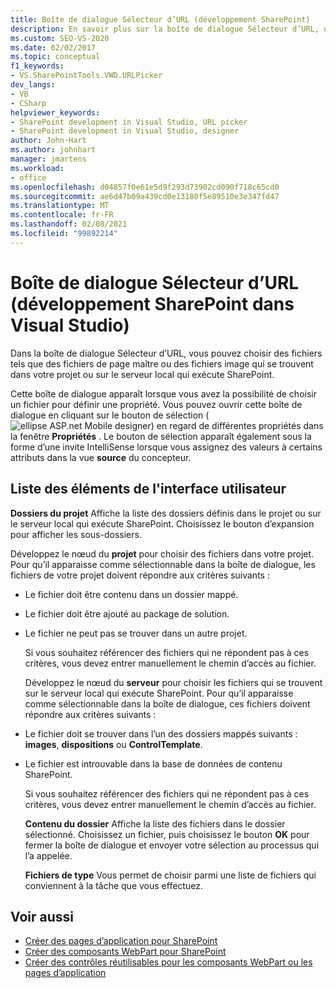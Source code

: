 ```yaml
---
title: Boîte de dialogue Sélecteur d’URL (développement SharePoint)
description: En savoir plus sur la boîte de dialogue Sélecteur d’URL, qui permet à un utilisateur de choisir des fichiers situés dans son projet ou sur le serveur local qui exécute SharePoint.
ms.custom: SEO-VS-2020
ms.date: 02/02/2017
ms.topic: conceptual
f1_keywords:
- VS.SharePointTools.VWD.URLPicker
dev_langs:
- VB
- CSharp
helpviewer_keywords:
- SharePoint development in Visual Studio, URL picker
- SharePoint development in Visual Studio, designer
author: John-Hart
ms.author: johnhart
manager: jmartens
ms.workload:
- office
ms.openlocfilehash: d04857f0e61e5d9f293d73902cd090f718c65cd0
ms.sourcegitcommit: ae6d47b09a439cd0e13180f5e89510e3e347fd47
ms.translationtype: MT
ms.contentlocale: fr-FR
ms.lasthandoff: 02/08/2021
ms.locfileid: "99892214"
---
```

# <a name="url-picker-dialog-box-sharepoint-development-in-visual-studio"></a>Boîte de dialogue Sélecteur d’URL (développement SharePoint dans Visual Studio)
  Dans la boîte de dialogue Sélecteur d’URL, vous pouvez choisir des fichiers tels que des fichiers de page maître ou des fichiers image qui se trouvent dans votre projet ou sur le serveur local qui exécute SharePoint.

 Cette boîte de dialogue apparaît lorsque vous avez la possibilité de choisir un fichier pour définir une propriété. Vous pouvez ouvrir cette boîte de dialogue en cliquant sur le bouton de sélection (![ellipse ASP.net Mobile designer](../sharepoint/media/mwellipsis.gif "Bouton de sélection du concepteur ASP.NET mobile")) en regard de différentes propriétés dans la fenêtre **Propriétés** . Le bouton de sélection apparaît également sous la forme d’une invite IntelliSense lorsque vous assignez des valeurs à certains attributs dans la vue **source** du concepteur.

## <a name="uielement-list"></a>Liste des éléments de l'interface utilisateur
 **Dossiers du projet** Affiche la liste des dossiers définis dans le projet ou sur le serveur local qui exécute SharePoint. Choisissez le bouton d’expansion pour afficher les sous-dossiers.

 Développez le nœud du **projet** pour choisir des fichiers dans votre projet. Pour qu’il apparaisse comme sélectionnable dans la boîte de dialogue, les fichiers de votre projet doivent répondre aux critères suivants :

- Le fichier doit être contenu dans un dossier mappé.

- Le fichier doit être ajouté au package de solution.

- Le fichier ne peut pas se trouver dans un autre projet.

  Si vous souhaitez référencer des fichiers qui ne répondent pas à ces critères, vous devez entrer manuellement le chemin d’accès au fichier.

  Développez le nœud du **serveur** pour choisir les fichiers qui se trouvent sur le serveur local qui exécute SharePoint. Pour qu’il apparaisse comme sélectionnable dans la boîte de dialogue, ces fichiers doivent répondre aux critères suivants :

- Le fichier doit se trouver dans l’un des dossiers mappés suivants : **images**, **dispositions** ou **ControlTemplate**.

- Le fichier est introuvable dans la base de données de contenu SharePoint.

  Si vous souhaitez référencer des fichiers qui ne répondent pas à ces critères, vous devez entrer manuellement le chemin d’accès au fichier.

  **Contenu du dossier** Affiche la liste des fichiers dans le dossier sélectionné. Choisissez un fichier, puis choisissez le bouton **OK** pour fermer la boîte de dialogue et envoyer votre sélection au processus qui l’a appelée.

  **Fichiers de type** Vous permet de choisir parmi une liste de fichiers qui conviennent à la tâche que vous effectuez.

## <a name="see-also"></a>Voir aussi
- [Créer des pages d’application pour SharePoint](../sharepoint/creating-application-pages-for-sharepoint.md)
- [Créer des composants WebPart pour SharePoint](../sharepoint/creating-web-parts-for-sharepoint.md)
- [Créer des contrôles réutilisables pour les composants WebPart ou les pages d’application](../sharepoint/creating-reusable-controls-for-web-parts-or-application-pages.md)
